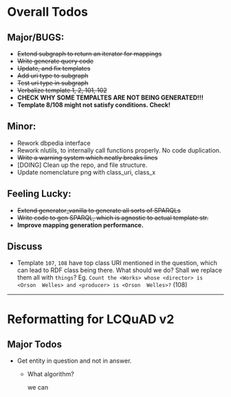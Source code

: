 # Overall Todos

## Major/BUGS:

- ~~Extend subgraph to return an iterator for mappings~~
- ~~Write generate query code~~
- ~~Update, and fix templates~~
- ~~Add uri type to subgraph~~
- ~~Test uri type in subgraph~~
- ~~Verbalize template 1, 2, 101, 102~~
- **CHECK WHY SOME TEMPALTES ARE NOT BEING GENERATED!!!**
- **Template 8/108 might not satisfy conditions. Check!**

## Minor:

- Rework dbpedia interface
- Rework nlutils, to internally call functions properly. No code duplication.
- ~~Write a warning system which neatly breaks lines~~
- [DOING] Clean up the repo, and file structure.
- Update nomenclature png with class_uri, class_x

## Feeling Lucky:

- ~~Extend generator_vanilla to generate all sorts of SPARQLs~~
- ~~Write code to gen SPARQL, which is agnostic to actual template str.~~
- **Improve mapping generation performance.**

## Discuss

- Template `107`, `108` have top class URI mentioned in the question, which can lead to RDF class being there. 
What should we do? Shall we replace them all with `things`?
Eg. `Count the <Works> whose <director> is <Orson  Welles> and <producer> is <Orson  Welles>?` (108)



-------------------------

# Reformatting for LCQuAD v2

## Major Todos

- Get entity in question and not in answer.
    - What algorithm?
    
       we can